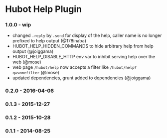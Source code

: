 Hubot Help Plugin
===================

### 1.0.0 - wip
- changed `.reply` by `.send` for display of the help, caller name is no longer prefixed to help output (@178inaba)
- HUBOT_HELP_HIDDEN_COMMANDS to hide arbitrary help from help output (@joiggama)
- HUBOT_HELP_DISABLE_HTTP env var to inhibit serving help over the web (@mose)
- web page `/hubot/help` now accepts a filter like `/hubot/help?q=somefilter` (@mose)
- updated dependencies, grunt added to dependencies (@joiggama)

### 0.2.0 - 2016-04-06

### 0.1.3 - 2015-12-27

### 0.1.2 - 2015-10-28

### 0.1.1 - 2014-08-25

